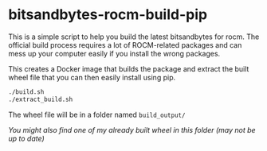 # bitsandbytes-rocm-build-pip

This is a simple script to help you build the latest bitsandbytes for rocm.
The official build process requires a lot of ROCM-related packages and can mess up your computer easily if you install the wrong packages.

This creates a Docker image that builds the package and extract the built wheel file that you can then easily install using pip.

```bash
./build.sh
./extract_build.sh
```

The wheel file will be in a folder named ``build_output/``

*You might also find one of my already built wheel in this folder (may not be up to date)*

